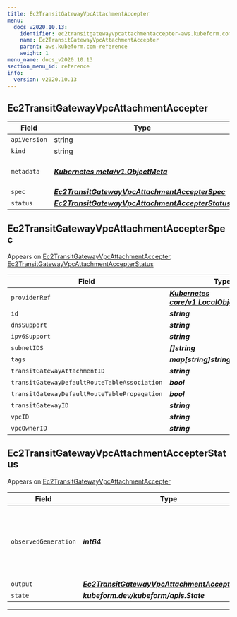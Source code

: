 ```yaml
---
title: Ec2TransitGatewayVpcAttachmentAccepter
menu:
  docs_v2020.10.13:
    identifier: ec2transitgatewayvpcattachmentaccepter-aws.kubeform.com
    name: Ec2TransitGatewayVpcAttachmentAccepter
    parent: aws.kubeform.com-reference
    weight: 1
menu_name: docs_v2020.10.13
section_menu_id: reference
info:
  version: v2020.10.13
---
```


## Ec2TransitGatewayVpcAttachmentAccepter
| Field | Type | Description |
| ------ | ----- | ----------- |
| `apiVersion` | string | `aws.kubeform.com/v1alpha1` |
|    `kind` | string | `Ec2TransitGatewayVpcAttachmentAccepter` |
| `metadata` | ***[Kubernetes meta/v1.ObjectMeta](https://kubernetes.io/docs/reference/generated/kubernetes-api/v1.13/#objectmeta-v1-meta)***|Refer to the Kubernetes API documentation for the fields of the `metadata` field.|
| `spec` | ***[Ec2TransitGatewayVpcAttachmentAccepterSpec](#ec2transitgatewayvpcattachmentaccepterspec)***||
| `status` | ***[Ec2TransitGatewayVpcAttachmentAccepterStatus](#ec2transitgatewayvpcattachmentaccepterstatus)***||
## Ec2TransitGatewayVpcAttachmentAccepterSpec



Appears on:[Ec2TransitGatewayVpcAttachmentAccepter](#ec2transitgatewayvpcattachmentaccepter), [Ec2TransitGatewayVpcAttachmentAccepterStatus](#ec2transitgatewayvpcattachmentaccepterstatus)



| Field | Type | Description |
| ------ | ----- | ----------- |
| `providerRef` | ***[Kubernetes core/v1.LocalObjectReference](https://kubernetes.io/docs/reference/generated/kubernetes-api/v1.13/#localobjectreference-v1-core)***||
| `id` | ***string***||
| `dnsSupport` | ***string***| ***(Optional)*** |
| `ipv6Support` | ***string***| ***(Optional)*** |
| `subnetIDS` | ***[]string***| ***(Optional)*** |
| `tags` | ***map[string]string***| ***(Optional)*** |
| `transitGatewayAttachmentID` | ***string***||
| `transitGatewayDefaultRouteTableAssociation` | ***bool***| ***(Optional)*** |
| `transitGatewayDefaultRouteTablePropagation` | ***bool***| ***(Optional)*** |
| `transitGatewayID` | ***string***| ***(Optional)*** |
| `vpcID` | ***string***| ***(Optional)*** |
| `vpcOwnerID` | ***string***| ***(Optional)*** |
## Ec2TransitGatewayVpcAttachmentAccepterStatus



Appears on:[Ec2TransitGatewayVpcAttachmentAccepter](#ec2transitgatewayvpcattachmentaccepter)



| Field | Type | Description |
| ------ | ----- | ----------- |
| `observedGeneration` | ***int64***| ***(Optional)*** Resource generation, which is updated on mutation by the API Server.|
| `output` | ***[Ec2TransitGatewayVpcAttachmentAccepterSpec](#ec2transitgatewayvpcattachmentaccepterspec)***| ***(Optional)*** |
| `state` | ***kubeform.dev/kubeform/apis.State***| ***(Optional)*** |
---
